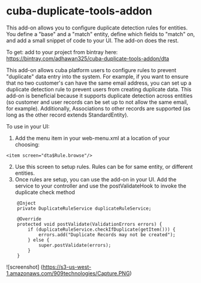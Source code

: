 # cuba-duplicate-tools-addon

This add-on allows you to configure duplicate detection rules for entities.  You define a "base" and a "match" entity, define which fields to "match" on, and add a small snippet of code to your UI.  The add-on does the rest.

To get: add to your project from bintray here: https://bintray.com/adhawan325/cuba-duplicate-tools-addon/dta

This add-on allows cuba platform users to configure rules to prevent "duplicate" data entry into the system.  For example, if you want to ensure that no two customer's can have the same email address, you can set up a duplicate detection rule to prevent users from creating duplicate data.
This add-on is beneficial because it supports duplicate detection across entities (so customer and user records can be set up to not allow the same email, for example).
Additionally, Associations to other records are supported (as long as the other record extends StandardEntity).


To use in your UI:
1. Add the menu item in your web-menu.xml at a location of your choosing: 
```
<item screen="dta$Rule.browse"/>
```
2. Use this screen to setup rules.  Rules can be for same entity, or different entities.  
3. Once rules are setup, you can use the add-on in your UI.  Add the service to your controller and use the postValidateHook to invoke the duplicate check method
```
    @Inject
    private DuplicateRuleService duplicateRuleService;
```

```
    @Override
    protected void postValidate(ValidationErrors errors) {
        if (duplicateRuleService.checkIfDuplicate(getItem())) {
            errors.add("Duplicate Records may not be created");
        } else {
            super.postValidate(errors);
        }
    }
```

![screenshot] (https://s3-us-west-1.amazonaws.com/909technologies/Capture.PNG)
